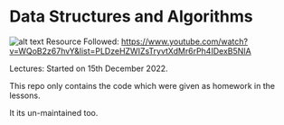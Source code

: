 # Data Structures and Algorithms

![alt text]([http://url/to/img.png](https://i.ytimg.com/vi/w9AbHXPKp_s/maxresdefault.jpg))
Resource Followed: https://www.youtube.com/watch?v=WQoB2z67hvY&list=PLDzeHZWIZsTryvtXdMr6rPh4IDexB5NIA

Lectures: Started on 15th December 2022.

This repo only contains the code which were given as homework in the lessons. 

It its un-maintained too. 
